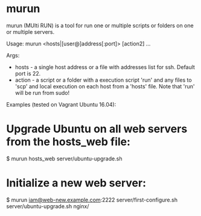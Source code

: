 # murun
murun (MUlti RUN) is a tool for run one or multiple scripts or folders on one or multiple servers.

Usage: murun <hosts|[user@]address[:port]> <action> [action2] ...

Args:
- hosts - a single host address or a file with addresses list for ssh. Default port is 22.
- action - a script or a folder with a execution script 'run' and any files to 'scp' and local execution on each host from a 'hosts' file. Note that 'run' will be run from sudo!

Examples (tested on Vagrant Ubuntu 16.04):
# Upgrade Ubuntu on all web servers from the hosts_web file:
$ murun hosts_web server/ubuntu-upgrade.sh

# Initialize a new web server:
$ murun iam@web-new.example.com:2222 server/first-configure.sh server/ubuntu-upgrade.sh nginx/
